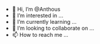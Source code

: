 - 👋 Hi, I’m @Anthous
- 👀 I’m interested in ...
- 🌱 I’m currently learning ...
- 💞️ I’m looking to collaborate on ...
- 📫 How to reach me ...

<!---
Anthous/Anthous is a ✨ special ✨ repository because its `README.md` (this file) appears on your GitHub profile.
You can click the Preview link to take a look at your changes.
--->
